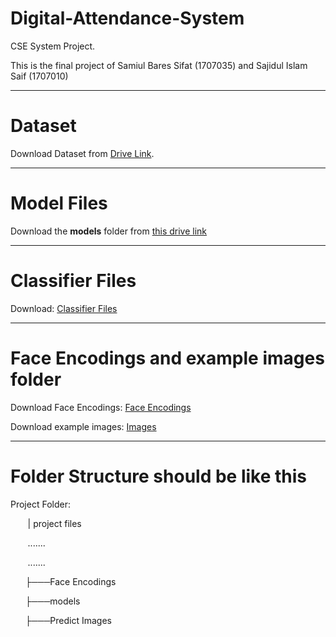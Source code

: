 # Digital-Attendance-System
CSE System Project. 

This is the final project of Samiul Bares Sifat (1707035) and Sajidul Islam Saif (1707010)

---
# Dataset
Download Dataset from [Drive Link](https://drive.google.com/drive/folders/10nuBg-hemBOxNmKVHK_CsFJ-DhS505jk?usp=sharing).

---
# Model Files
Download the **__models__** folder from [this drive link](https://drive.google.com/drive/folders/1VDV4fMpzNrTqiAqPpG_mo1DvncmXvvgh?usp=sharing)

---
# Classifier Files
Download: [Classifier Files](https://drive.google.com/drive/folders/11OjIvdWXllsfFwF2Mwd66xpFGyxaAbqL?usp=sharing)

---
# Face Encodings and example images folder
Download Face Encodings: [Face Encodings](https://drive.google.com/drive/folders/1c_qnZrmPh1mwq8VmIDo_JxVbdR1a311w?usp=sharing)

Download example images: [Images](https://drive.google.com/drive/folders/1vI7IxZqRVs5DJ9dL49fhJ183M-WUJAsD?usp=sharing)

---
# Folder Structure should be like this

Project Folder:

&nbsp;&nbsp;&nbsp;&nbsp;&nbsp;&nbsp; |   project files

&nbsp;&nbsp;&nbsp;&nbsp;&nbsp;&nbsp;   .......

&nbsp;&nbsp;&nbsp;&nbsp;&nbsp;&nbsp;   .......

&nbsp;&nbsp;&nbsp;&nbsp;&nbsp;&nbsp;├───Face Encodings 

&nbsp;&nbsp;&nbsp;&nbsp;&nbsp;&nbsp;├───models 

&nbsp;&nbsp;&nbsp;&nbsp;&nbsp;&nbsp;├───Predict Images 


